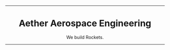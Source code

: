 <div align="center">
    <hr>
    <h1>Aether Aerospace Engineering</h1>
    <p>We build Rockets.</p>
    <hr>
</div>
